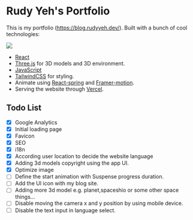 # Rudy Yeh's Portfolio

This is my portfolio (https://blog.rudyyeh.dev/). Built with a bunch of cool technologies:

![](https://skillicons.dev/icons?i=js,react,tailwind,vite)

- [React](https://reactjs.org/)
- [Three.js](https://threejs.org/) for 3D models and 3D environment.
- [JavaScript](https://developer.mozilla.org/zh-TW/docs/Web/JavaScript)
- [TailwindCSS](https://tailwindcss.com/) for styling.
- Animate using [React-spring](https://react-spring.dev/) and [Framer-motion](https://www.framer.com/motion/).
- Serving the website through [Vercel](https://vercel.com/).

## Todo List

- [x] Google Analytics
- [x] Initial loading page
- [x] Favicon
- [x] SEO
- [x] i18n
- [x] According user location to decide the website language
- [x] Adding 3d models copyright using the app UI.
- [x] Optimize image
- [ ] Define the start animation with Suspense progress duration.
- [ ] Add the UI icon with my blog site.
- [ ] Adding more 3d model e.g. planet,spaceshio or some other space things...
- [ ] Disable moving the camera x and y position by using mobile device.
- [ ] Disable the text input in language select.
